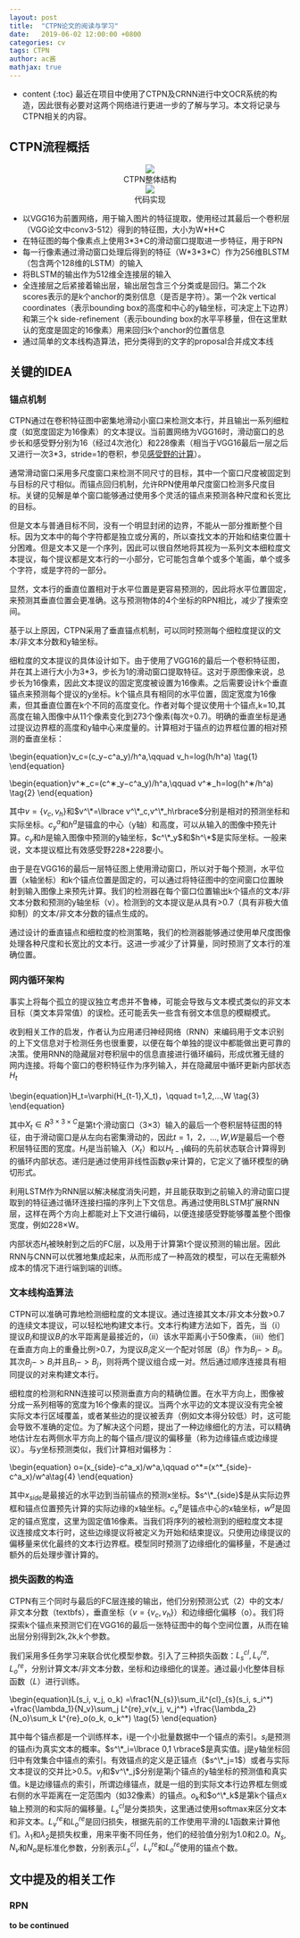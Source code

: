 ```yaml
---
layout: post
title:  "CTPN论文的阅读与学习"
date:   2019-06-02 12:00:00 +0800
categories: cv
tags: CTPN
author: ac酱
mathjax: true
---
```


* content
{:toc}
最近在项目中使用了CTPN及CRNN进行中文OCR系统的构造，因此很有必要对这两个网络进行更进一步的了解与学习。本文将记录与CTPN相关的内容。



## CTPN流程概括

<center>
<img src="https://raw.githubusercontent.com/changwh/changwh.github.io/master/_posts/res/2019-06-02-ctpn-paper-reading/architecture.jpg" />
<div>CTPN整体结构</div>
</center>

<center>
<img src="https://raw.githubusercontent.com/changwh/changwh.github.io/master/_posts/res/2019-06-02-ctpn-paper-reading/model_code.jpg" />
<div>代码实现</div>
</center>


* 以VGG16为前置网络，用于输入图片的特征提取，使用经过其最后一个卷积层（VGG论文中conv3-512）得到的特征图，大小为W\*H\*C
* 在特征图的每个像素点上使用3\*3\*C的滑动窗口提取进一步特征，用于RPN
* 每一行像素通过滑动窗口处理后得到的特征（W\*3\*3\*C）作为256维BLSTM（包含两个128维的LSTM）的输入
* 将BLSTM的输出作为512维全连接层的输入
* 全连接层之后紧接着输出层，输出层包含三个分类或是回归。第二个2k scores表示的是k个anchor的类别信息（是否是字符）。第一个2k vertical coordinates（表示bounding box的高度和中心的y轴坐标，可决定上下边界）和第三个k side-refinement（表示bounding box的水平平移量，但在这里默认的宽度是固定的16像素）用来回归k个anchor的位置信息
* 通过简单的文本线构造算法，把分类得到的文字的proposal合并成文本线

## 关键的IDEA

### 锚点机制

CTPN通过在卷积特征图中密集地滑动小窗口来检测文本行，并且输出一系列细粒度（如宽度固定为16像素）的文本提议。当前置网络为VGG16时，滑动窗口的总步长和感受野分别为16（经过4次池化）和228像素（相当于VGG16最后一层之后又进行一次3\*3，stride=1的卷积，参见[感受野的计算](https://www.cnblogs.com/objectDetect/p/5947169.html)）。

通常滑动窗口采用多尺度窗口来检测不同尺寸的目标，其中一个窗口尺度被固定到与目标的尺寸相似。而锚点回归机制，允许RPN使用单尺度窗口检测多尺度目标。关键的见解是单个窗口能够通过使用多个灵活的锚点来预测各种尺度和长宽比的目标。

但是文本与普通目标不同，没有一个明显封闭的边界，不能从一部分推断整个目标。因为文本中的每个字符都是独立或分离的，所以查找文本的开始和结束位置十分困难。但是文本又是一个序列，因此可以很自然地将其视为一系列文本细粒度文本提议，每个提议都是文本行的一小部分，它可能包含单个或多个笔画，单个或多个字符，或是字符的一部分。

显然，文本行的垂直位置相对于水平位置是更容易预测的，因此将水平位置固定，来预测其垂直位置会更准确。这与预测物体的4个坐标的RPN相比，减少了搜索空间。

基于以上原因，CTPN采用了垂直锚点机制，可以同时预测每个细粒度提议的文本/非文本分数和y轴坐标。

细粒度的文本提议的具体设计如下。由于使用了VGG16的最后一个卷积特征图，并在其上进行大小为3\*3，步长为1的滑动窗口提取特征。这对于原图像来说，总步长为16像素，因此文本提议的固定宽度被设置为16像素。之后需要设计k个垂直锚点来预测每个提议的y坐标。k个锚点具有相同的水平位置，固定宽度为16像素，但其垂直位置在k个不同的高度变化。作者对每个提议使用十个锚点,k=10,其高度在输入图像中从11个像素变化到273个像素(每次÷0.7)。明确的垂直坐标是通过提议边界框的高度和y轴中心来度量的。计算相对于锚点的边界框位置的相对预测的垂直坐标：

\begin{equation}v_c=(c_y−c^a_y)/h^a,\qquad v_h=log(h/h^a) \tag{1} \end{equation}

\begin{equation}v^∗_c=(c^∗_y−c^a_y)/h^a,\qquad v^∗_h=log(h^∗/h^a) \tag{2} \end{equation}

其中$v=\lbrace v_c,v_h\rbrace$和$v^\*=\lbrace v^\*_c,v^\*_h\rbrace$分别是相对的预测坐标和实际坐标。$c^a_y$和$h^a$是锚盒的中心（y轴）和高度，可以从输入的图像中预先计算。$c_y$和$h$是输入图像中预测的y轴坐标，$c^\*_y$和$h^\*$是实际坐标。一般来说，文本提议框比有效感受野228\*228要小。

由于是在VGG16的最后一层特征图上使用滑动窗口，所以对于每个预测，水平位置（x轴坐标）和k个锚点位置是固定的，可以通过将特征图中的空间窗口位置映射到输入图像上来预先计算。我们的检测器在每个窗口位置输出k个锚点的文本/非文本分数和预测的y轴坐标（v）。检测到的文本提议是从具有>0.7（具有非极大值抑制）的文本/非文本分数的锚点生成的。

通过设计的垂直锚点和细粒度的检测策略，我们的检测器能够通过使用单尺度图像处理各种尺度和长宽比的文本行。这进一步减少了计算量，同时预测了文本行的准确位置。
### 网内循环架构

事实上将每个孤立的提议独立考虑并不鲁棒，可能会导致与文本模式类似的非文本目标（类文本异常值）的误检。还可能丢失一些含有弱文本信息的模糊模式。

收到相关工作的启发，作者认为应用递归神经网络（RNN）来编码用于文本识别的上下文信息对于检测任务也很重要，以便在每个单独的提议中都能做出更可靠的决策。使用RNN的隐藏层对卷积层中的信息直接进行循环编码，形成优雅无缝的网内连接。将每个窗口的卷积特征作为序列输入，并在隐藏层中循环更新内部状态$H_t$

\begin{equation}H_t=\varphi(H_{t-1},X_t)，\qquad t=1,2,...,W \tag{3} \end{equation}

其中$X_t \in R^{3×3×C}$是第t个滑动窗口（3×3）输入的最后一个卷积层特征图的特征，由于滑动窗口是从左向右密集滑动的，因此$t=1，2，...,W$,$W$是最后一个卷积层特征图的宽度。$H_t$是当前输入（$X_t$）和以$H_{t-1}$编码的先前状态联合计算得到的循环内部状态。递归是通过使用非线性函数$\varphi$来计算的，它定义了循环模型的确切形式。

利用LSTM作为RNN层以解决梯度消失问题，并且能获取到之前输入的滑动窗口提取到的特征通过循环连接扫描的序列上下文信息。再通过使用BLSTM扩展RNN层，这样在两个方向上都能对上下文进行编码，以便连接感受野能够覆盖整个图像宽度，例如228×W。

内部状态$H_t$被映射到之后的FC层，以及用于计算第t个提议预测的输出层。因此RNN与CNN可以优雅地集成起来，从而形成了一种高效的模型，可以在无需额外成本的情况下进行端到端的训练。

### 文本线构造算法

CTPN可以准确可靠地检测细粒度的文本提议。通过连接其文本/非文本分数>0.7的连续文本提议，可以轻松地构建文本行。文本行构建方法如下，首先，当（i）提议$B_j$和提议$B_i$的水平距离是最接近的，（ii）该水平距离小于50像素，（iii）他们在垂直方向上的重叠比例>0.7，为提议$B_i$定义一个配对邻居（$B_j$）作为$B_j->B_i$。其次$B_j->B_i$并且$B_i->B_j$，则将两个提议组合成一对。然后通过顺序连接具有相同提议的对来构建文本行。

细粒度的检测和RNN连接可以预测垂直方向的精确位置。在水平方向上，图像被分成一系列相等的宽度为16个像素的提议。当两个水平边的文本提议没有完全被实际文本行区域覆盖，或者某些边的提议被丢弃（例如文本得分较低）时，这可能会导致不准确的定位。为了解决这个问题，提出了一种边缘细化的方法，可以精确地估计左右两侧水平方向上的每个锚点/提议的偏移量（称为边缘锚点或边缘提议）。与y坐标预测类似，我们计算相对偏移为：

\begin{equation} o=(x_{side}-c^a_x)/w^a,\qquad o^\*=(x^\*_{side}-c^a_x)/w^a\tag{4} \end{equation}

其中$x_{side}$是最接近的水平边到当前锚点的预测x坐标。$s^\*_{side}$是从实际边界框和锚点位置预先计算的实际边缘的x轴坐标。$c^a_x$是锚点中心的x轴坐标，$w^a$是固定的锚点宽度，这里为固定值16像素。当我们将序列的被检测到的细粒度文本提议连接成文本行时，这些边缘提议将被定义为开始和结束提议。只使用边缘提议的偏移量来优化最终的文本行边界框。模型同时预测了边缘细化的偏移量，不是通过额外的后处理步骤计算的。

### 损失函数的构造

CTPN有三个同时与最后的FC层连接的输出，他们分别预测公式（2）中的文本/非文本分数（textbfs），垂直坐标（$v=\lbrace v_c,v_h\rbrace$）和边缘细化偏移（o）。我们将探索k个锚点来预测它们在VGG16的最后一张特征图中的每个空间位置，从而在输出层分别得到2k,2k,k个参数。

我们采用多任务学习来联合优化模型参数。引入了三种损失函数：$L^{cl}_s,L^{re}_v,L^{re}_o$，分别计算文本/非文本分数，坐标和边缘细化的误差。通过最小化整体目标函数（$L$）进行训练。

\begin{equation}L(s_i, v_j, o_k) =\frac1{N_{s}}\sum_iL^{cl}_{s}(s_i, s_i^\*) +\frac{\lambda_1}{N_v}\sum_j L^{re}_v(v_j, v_j^\*) +\frac{\lambda_2}{N_o}\sum_k L^{re}_o(o_k, o_k^\*) \tag{5} \end{equation}

其中每个锚点都是一个训练样本，i是一个小批量数据中一个锚点的索引。$s_i$是预测的锚点i为真实文本的概率。$s^\*_i=\lbrace 0,1 \rbrace$是真实值。j是y轴坐标回归中有效集合中锚点的索引。有效锚点的定义是正锚点（$s^\*_j=1$）或者与实际文本提议的交并比>0.5。$v_j$和$v^\*_j$分别是第j个锚点的y轴坐标的预测值和真实值。k是边缘锚点的索引，所谓边缘锚点，就是一组的到实际文本行边界框左侧或右侧的水平距离在一定范围内（如32像素）的锚点。$o_k$和$o^\*_k$是第k个锚点x轴上预测的和实际的偏移量。$L^{cl}_s$是分类损失，这里通过使用softmax来区分文本和非文本。$L^{re}_v$和$L^{re}_o$是回归损失，根据先前的工作使用平滑的$L1$函数来计算他们。$\lambda_1$和$\lambda_2$是损失权重，用来平衡不同任务，他们的经验值分别为1.0和2.0。$N_s,N_v$和$N_o$是标准化参数，分别表示$L^{cl}_s，L^{re}_v$和$L^{re}_o$使用的锚点个数。

## 文中提及的相关工作

### RPN



**to be continued**
